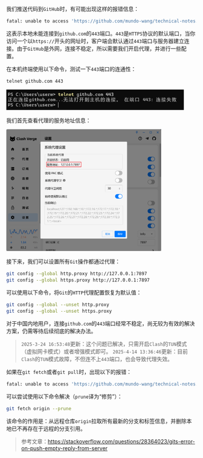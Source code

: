 我们推送代码到`GitHub`时，有可能出现这样的报错信息：

```sh
fatal: unable to access 'https://github.com/mundo-wang/technical-notes.git/': Failed to connect to github.com port 443: Timed out
```

这表示本地未能连接到`github.com`的`443`端口。`443`是`HTTPS`协议的默认端口，当你访问一个以`https://`开头的网址时，客户端会默认通过`443`端口与服务器建立连接。由于`GitHub`是外网，连接不稳定，所以需要我们开启代理，并进行一些配置。

在本机终端使用以下命令，测试一下`443`端口的连通性：

```sh
telnet github.com 443
```

<img src="image/image-20250414150316316.png" alt="image-20250414150316316" style="zoom:50%;" />

我们首先查看代理的服务地址信息：

<img src="image/image-20250414145917905.png" alt="image-20250414145917905" style="zoom:40%;" />

接下来，我们可以设置所有`Git`操作都通过代理：

```sh
git config --global http.proxy http://127.0.0.1:7897
git config --global https.proxy http://127.0.0.1:7897
```

可以使用以下命令，将`Git`的`HTTP`代理配置恢复为默认值：

```sh
git config --global --unset http.proxy
git config --global --unset https.proxy
```


对于中国内地用户，连接`github.com`的`443`端口经常不稳定，尚无较为有效的解决方案，仍需等待后续彻底的解决办法。

> `2025-3-24 16:53:48`更新：这个问题已解决，只需开启`Clash`的`TUN`模式（虚拟网卡模式）或者增强模式即可。
> `2025-4-14 13:36:46`更新：目前`Clash`的`TUN`模式故障，不但连不上`443`端口，也会导致代理失效。

如果在`git fetch`或者`git pull`时，出现以下的报错：

```sh
fatal: unable to access 'https://github.com/mundo-wang/technical-notes.git/': Empty reply from server
```

可以尝试使用以下命令解决（`prune`译为“修剪”）：

```sh
git fetch origin --prune
```

该命令的作用是：从远程仓库`origin`拉取所有最新的分支和标签信息，并删除本地已不再存在于远程的分支引用。

> 参考文章：https://stackoverflow.com/questions/28364023/gits-error-on-push-empty-reply-from-server